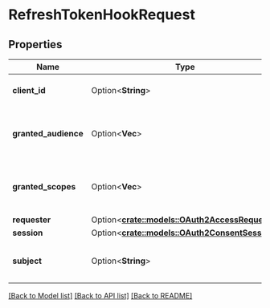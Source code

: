 # RefreshTokenHookRequest

## Properties

Name | Type | Description | Notes
------------ | ------------- | ------------- | -------------
**client_id** | Option<**String**> | ClientID is the identifier of the OAuth 2.0 client. | [optional]
**granted_audience** | Option<**Vec<String>**> | GrantedAudience is the list of audiences granted to the OAuth 2.0 client. | [optional]
**granted_scopes** | Option<**Vec<String>**> | GrantedScopes is the list of scopes granted to the OAuth 2.0 client. | [optional]
**requester** | Option<[**crate::models::OAuth2AccessRequest**](oAuth2AccessRequest.md)> |  | [optional]
**session** | Option<[**crate::models::OAuth2ConsentSession**](oAuth2ConsentSession.md)> |  | [optional]
**subject** | Option<**String**> | Subject is the identifier of the authenticated end-user. | [optional]

[[Back to Model list]](../README.md#documentation-for-models) [[Back to API list]](../README.md#documentation-for-api-endpoints) [[Back to README]](../README.md)


